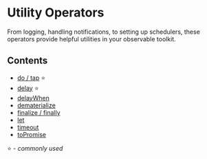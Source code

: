 # Utility Operators

From logging, handling notifications, to setting up schedulers, these operators
provide helpful utilities in your observable toolkit.

## Contents

* [do / tap](do.md) :star:
* [delay](delay.md) :star:
* [delayWhen](delaywhen.md)
* [dematerialize](dematerialize.md)
* [finalize / finally](finalize.md)
* [let](let.md)
* [timeout](timeout.md)
* [toPromise](topromise.md)

:star: - _commonly used_
